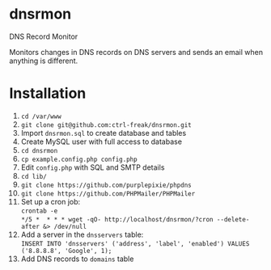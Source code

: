 # dnsrmon
DNS Record Monitor

Monitors changes in DNS records on DNS servers and sends an email when anything is different.

# Installation

1. `cd /var/www`
1. `git clone git@github.com:ctrl-freak/dnsrmon.git`
2. Import `dnsrmon.sql` to create database and tables
3. Create MySQL user with full access to database
2. `cd dnsrmon`
2. `cp example.config.php config.php`
3. Edit `config.php` with SQL and SMTP details
2. `cd lib/`
3. `git clone https://github.com/purplepixie/phpdns`
4. `git clone https://github.com/PHPMailer/PHPMailer`
5. Set up a cron job:<br />
`crontab -e`<br />
`*/5 *  * * * wget -qO- http://localhost/dnsrmon/?cron --delete-after &> /dev/null`
6. Add a server in the `dnsservers` table:<br />
`INSERT INTO 'dnsservers' ('address', 'label', 'enabled') VALUES ('8.8.8.8', 'Google', 1);`
7. Add DNS records to `domains` table
